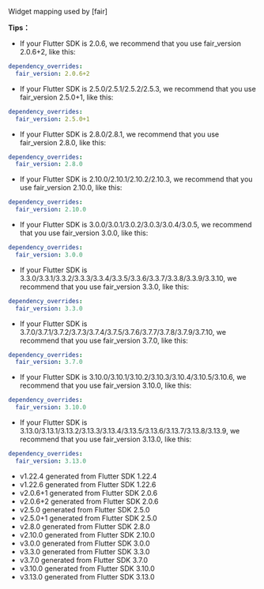 Widget mapping used by [fair]

**Tips：**

- If your Flutter SDK is 2.0.6, we recommend that you use fair_version 2.0.6+2, like this:

```yaml
dependency_overrides:
  fair_version: 2.0.6+2
```

- If your Flutter SDK is 2.5.0/2.5.1/2.5.2/2.5.3, we recommend that you use fair_version 2.5.0+1, like this:

```yaml
dependency_overrides:
  fair_version: 2.5.0+1
```

- If your Flutter SDK is 2.8.0/2.8.1, we recommend that you use fair_version 2.8.0, like this:

```yaml
dependency_overrides:
  fair_version: 2.8.0
```

- If your Flutter SDK is 2.10.0/2.10.1/2.10.2/2.10.3, we recommend that you use fair_version 2.10.0, like this:

```yaml
dependency_overrides:
  fair_version: 2.10.0
```

- If your Flutter SDK is 3.0.0/3.0.1/3.0.2/3.0.3/3.0.4/3.0.5, we recommend that you use fair_version 3.0.0, like this:

```yaml
dependency_overrides:
  fair_version: 3.0.0
```

- If your Flutter SDK is 3.3.0/3.3.1/3.3.2/3.3.3/3.3.4/3.3.5/3.3.6/3.3.7/3.3.8/3.3.9/3.3.10, we recommend that you use fair_version 3.3.0, like this:

```yaml
dependency_overrides:
  fair_version: 3.3.0
```

- If your Flutter SDK is 3.7.0/3.7.1/3.7.2/3.7.3/3.7.4/3.7.5/3.7.6/3.7.7/3.7.8/3.7.9/3.7.10, we recommend that you use fair_version 3.7.0, like this:

```yaml
dependency_overrides:
  fair_version: 3.7.0
```

- If your Flutter SDK is 3.10.0/3.10.1/3.10.2/3.10.3/3.10.4/3.10.5/3.10.6, we recommend that you use fair_version 3.10.0, like this:

```yaml
dependency_overrides:
  fair_version: 3.10.0
```

- If your Flutter SDK is 3.13.0/3.13.1/3.13.2/3.13.3/3.13.4/3.13.5/3.13.6/3.13.7/3.13.8/3.13.9, we recommend that you use fair_version 3.13.0, like this:

```yaml
dependency_overrides:
  fair_version: 3.13.0
```

- v1.22.4 generated from Flutter SDK 1.22.4
- v1.22.6 generated from Flutter SDK 1.22.6
- v2.0.6+1 generated from Flutter SDK 2.0.6
- v2.0.6+2 generated from Flutter SDK 2.0.6
- v2.5.0 generated from Flutter SDK 2.5.0
- v2.5.0+1 generated from Flutter SDK 2.5.0
- v2.8.0 generated from Flutter SDK 2.8.0
- v2.10.0 generated from Flutter SDK 2.10.0
- v3.0.0 generated from Flutter SDK 3.0.0
- v3.3.0 generated from Flutter SDK 3.3.0
- v3.7.0 generated from Flutter SDK 3.7.0
- v3.10.0 generated from Flutter SDK 3.10.0
- v3.13.0 generated from Flutter SDK 3.13.0